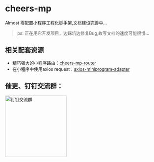 # cheers-mp

Almost 零配置小程序工程化脚手架,文档建设完善中...

> ps: 正在用它开发项目，边踩坑边修复Bug,故写文档的速度可能很慢...

## 相关配套资源
- 精巧强大的小程序路由：[cheers-mp-router](https://github.com/bigmeow/cheers-mp-router)
- 在小程序中使用axios request：[axios-miniprogram-adapter](https://github.com/bigmeow/axios-miniprogram-adapter)

## 催更、钉钉交流群：

<img width="200" alt="钉钉交流群" src="https://image-static.segmentfault.com/428/097/4280971404-5e8c793fa8d8f_articlex" />
